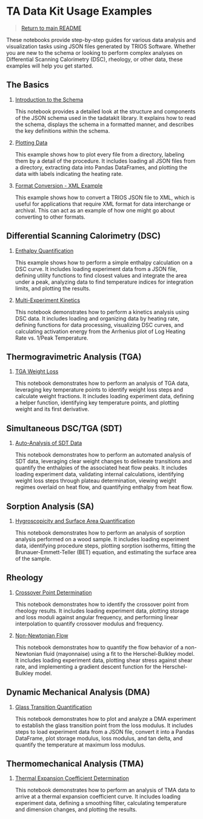 # TA Data Kit Usage Examples
> [Return to main README](../README.md)

These notebooks provide step-by-step guides for various data analysis and visualization tasks using JSON files generated by TRIOS Software. Whether you are new to the schema or looking to perform complex analyses on Differential Scanning Calorimetry (DSC), rheology, or other data, these examples will help you get started.

## The Basics
1. [Introduction to the Schema](intro_to_the_schema.ipynb)

    This notebook provides a detailed look at the structure and components of the JSON schema used in the tadatakit library. It explains how to read the schema, displays the schema in a formatted manner, and describes the key definitions within the schema.

2. [Plotting Data](plotting.ipynb)

    This example shows how to plot every file from a directory, labeling them by a detail of the procedure. It includes loading all JSON files from a directory, extracting data into Pandas DataFrames, and plotting the data with labels indicating the heating rate.

3. [Format Conversion - XML Example](xml.ipynb)

    This example shows how to convert a TRIOS JSON file to XML, which is useful for applications that require XML format for data interchange or archival. This can act as an example of how one might go about converting to other formats.

## Differential Scanning Calorimetry (DSC)
1. [Enthalpy Quantification](enthalpy_calculation.ipynb)

    This example shows how to perform a simple enthalpy calculation on a DSC curve. It includes loading experiment data from a JSON file, defining utility functions to find closest values and integrate the area under a peak, analyzing data to find temperature indices for integration limits, and plotting the results.

2. [Multi-Experiment Kinetics](kinetics.ipynb)

    This notebook demonstrates how to perform a kinetics analysis using DSC data. It includes loading and organizing data by heating rate, defining functions for data processing, visualizing DSC curves, and calculating activation energy from the Arrhenius plot of Log Heating Rate vs. 1/Peak Temperature.

## Thermogravimetric Analysis (TGA)
1. [TGA Weight Loss](tga_weight_loss.ipynb)

    This notebook demonstrates how to perform an analysis of TGA data, leveraging key temperature points to identify weight loss steps and calculate weight fractions. It includes loading experiment data, defining a helper function, identifying key temperature points, and plotting weight and its first derivative.

## Simultaneous DSC/TGA (SDT)
1. [Auto-Analysis of SDT Data](sdt_enthalpy.ipynb)

    This notebook demonstrates how to perform an automated analysis of SDT data, leveraging clear weight changes to delineate transitions and quantify the enthalpies of the associated heat flow peaks. It includes loading experiment data, validating internal calculations, identifying weight loss steps through plateau determination, viewing weight regimes overlaid on heat flow, and quantifying enthalpy from heat flow.

## Sorption Analysis (SA)
1. [Hygroscopicity and Surface Area Quantification](sa_wood.ipynb)

    This notebook demonstrates how to perform an analysis of sorption analysis performed on a wood sample. It includes loading experiment data, identifying procedure steps, plotting sorption isotherms, fitting the Brunauer-Emmett-Teller (BET) equation, and estimating the surface area of the sample.

## Rheology
1. [Crossover Point Determination](rheology_crossover.ipynb)

    This notebook demonstrates how to identify the crossover point from rheology results. It includes loading experiment data, plotting storage and loss moduli against angular frequency, and performing linear interpolation to quantify crossover modulus and frequency.

2. [Non-Newtonian Flow](rheology_mayo.ipynb)

    This notebook demonstrates how to quantify the flow behavior of a non-Newtonian fluid (mayonnaise) using a fit to the Herschel-Bulkley model. It includes loading experiment data, plotting shear stress against shear rate, and implementing a gradient descent function for the Herschel-Bulkley model.

## Dynamic Mechanical Analysis (DMA)
1. [Glass Transition Quantification](dma_tg.ipynb)

    This notebook demonstrates how to plot and analyze a DMA experiment to establish the glass transition point from the loss modulus. It includes steps to load experiment data from a JSON file, convert it into a Pandas DataFrame, plot storage modulus, loss modulus, and tan delta, and quantify the temperature at maximum loss modulus.

## Thermomechanical Analysis (TMA)
1. [Thermal Expansion Coefficient Determination](tma_cte.ipynb)

    This notebook demonstrates how to perform an analysis of TMA data to arrive at a thermal expansion coefficient curve. It includes loading experiment data, defining a smoothing filter, calculating temperature and dimension changes, and plotting the results.